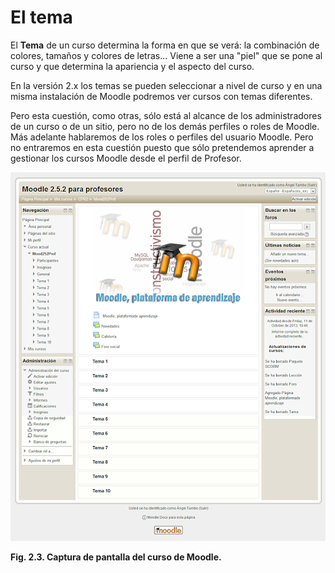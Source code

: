 
# El tema

El **Tema** de un curso determina la forma en que se verá: la combinación de colores, tamaños y colores de letras... Viene a ser una "piel" que se pone al curso y que determina la apariencia y el aspecto del curso.

En la versión 2.x los temas se pueden seleccionar a nivel de curso y en una misma instalación de Moodle podremos ver cursos con temas diferentes.

Pero esta cuestión, como otras, sólo está al alcance de los administradores de un curso o de un sitio, pero no de los demás perfiles o roles de Moodle. Más adelante hablaremos de los roles o perfiles del usuario Moodle. Pero no entraremos en esta cuestión puesto que sólo pretendemos aprender a gestionar los cursos Moodle desde el perfil de Profesor.


![](img/modo_normal.png)

**Fig. 2.3. Captura de pantalla del curso de Moodle.**

 


